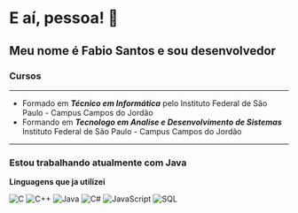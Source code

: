 # E aí, pessoa! 👋
## Meu nome é **Fabio Santos** e sou desenvolvedor

### Cursos
_______________________________
- Formado em ***Técnico em Informática*** pelo Instituto Federal de São Paulo - Campus Campos do Jordão
- Formando em ***Tecnologo em Analise e Desenvolvimento de Sistemas*** Instituto Federal de São Paulo - Campus Campos do Jordão
_______________________________

### Estou trabalhando atualmente com Java 

**Linguagens que ja utilizei**

![C](https://img.shields.io/badge/-C-000?&logo=C)
![C++](https://img.shields.io/badge/-C++-000?&logo=c%2b%2b&logoColor=00599C)
![Java](https://img.shields.io/badge/-Java-000?&logo=Java&logoColor=007396)
![C#](https://img.shields.io/badge/C_Sharp-000?logo=c-sharp)
![JavaScript](https://img.shields.io/badge/-JavaScript-000?&logo=JavaScript)
![SQL](https://img.shields.io/badge/-SQL-000?&logo=MySQL)
